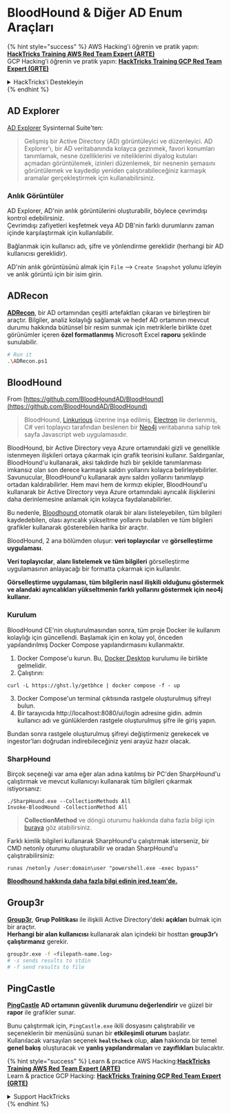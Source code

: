 # BloodHound & Diğer AD Enum Araçları

{% hint style="success" %}
AWS Hacking'i öğrenin ve pratik yapın:<img src="/.gitbook/assets/arte.png" alt="" data-size="line">[**HackTricks Training AWS Red Team Expert (ARTE)**](https://training.hacktricks.xyz/courses/arte)<img src="/.gitbook/assets/arte.png" alt="" data-size="line">\
GCP Hacking'i öğrenin ve pratik yapın: <img src="/.gitbook/assets/grte.png" alt="" data-size="line">[**HackTricks Training GCP Red Team Expert (GRTE)**<img src="/.gitbook/assets/grte.png" alt="" data-size="line">](https://training.hacktricks.xyz/courses/grte)

<details>

<summary>HackTricks'i Destekleyin</summary>

* [**abonelik planlarını**](https://github.com/sponsors/carlospolop) kontrol edin!
* **💬 [**Discord grubuna**](https://discord.gg/hRep4RUj7f) veya [**telegram grubuna**](https://t.me/peass) katılın ya da **Twitter**'da **bizi takip edin** 🐦 [**@hacktricks\_live**](https://twitter.com/hacktricks\_live)**.**
* **Hacking ipuçlarını paylaşmak için** [**HackTricks**](https://github.com/carlospolop/hacktricks) ve [**HackTricks Cloud**](https://github.com/carlospolop/hacktricks-cloud) github reposuna PR gönderin.

</details>
{% endhint %}

## AD Explorer

[AD Explorer](https://docs.microsoft.com/en-us/sysinternals/downloads/adexplorer) Sysinternal Suite'ten:

> Gelişmiş bir Active Directory (AD) görüntüleyici ve düzenleyici. AD Explorer'ı, bir AD veritabanında kolayca gezinmek, favori konumları tanımlamak, nesne özelliklerini ve niteliklerini diyalog kutuları açmadan görüntülemek, izinleri düzenlemek, bir nesnenin şemasını görüntülemek ve kaydedip yeniden çalıştırabileceğiniz karmaşık aramalar gerçekleştirmek için kullanabilirsiniz.

### Anlık Görüntüler

AD Explorer, AD'nin anlık görüntülerini oluşturabilir, böylece çevrimdışı kontrol edebilirsiniz.\
Çevrimdışı zafiyetleri keşfetmek veya AD DB'nin farklı durumlarını zaman içinde karşılaştırmak için kullanılabilir.

Bağlanmak için kullanıcı adı, şifre ve yönlendirme gereklidir (herhangi bir AD kullanıcısı gereklidir).

AD'nin anlık görüntüsünü almak için `File` --> `Create Snapshot` yolunu izleyin ve anlık görüntü için bir isim girin.

## ADRecon

[**ADRecon**](https://github.com/adrecon/ADRecon), bir AD ortamından çeşitli artefaktları çıkaran ve birleştiren bir araçtır. Bilgiler, analiz kolaylığı sağlamak ve hedef AD ortamının mevcut durumu hakkında bütünsel bir resim sunmak için metriklerle birlikte özet görünümler içeren **özel formatlanmış** Microsoft Excel **raporu** şeklinde sunulabilir.
```bash
# Run it
.\ADRecon.ps1
```
## BloodHound

From [https://github.com/BloodHoundAD/BloodHound](https://github.com/BloodHoundAD/BloodHound)

> BloodHound, [Linkurious](http://linkurio.us/) üzerine inşa edilmiş, [Electron](http://electron.atom.io/) ile derlenmiş, C# veri toplayıcı tarafından beslenen bir [Neo4j](https://neo4j.com/) veritabanına sahip tek sayfa Javascript web uygulamasıdır.

BloodHound, bir Active Directory veya Azure ortamındaki gizli ve genellikle istenmeyen ilişkileri ortaya çıkarmak için grafik teorisini kullanır. Saldırganlar, BloodHound'u kullanarak, aksi takdirde hızlı bir şekilde tanımlanması imkansız olan son derece karmaşık saldırı yollarını kolayca belirleyebilirler. Savunucular, BloodHound'u kullanarak aynı saldırı yollarını tanımlayıp ortadan kaldırabilirler. Hem mavi hem de kırmızı ekipler, BloodHound'u kullanarak bir Active Directory veya Azure ortamındaki ayrıcalık ilişkilerini daha derinlemesine anlamak için kolayca faydalanabilirler.

Bu nedenle, [Bloodhound ](https://github.com/BloodHoundAD/BloodHound) otomatik olarak bir alanı listeleyebilen, tüm bilgileri kaydedebilen, olası ayrıcalık yükseltme yollarını bulabilen ve tüm bilgileri grafikler kullanarak gösterebilen harika bir araçtır.

BloodHound, 2 ana bölümden oluşur: **veri toplayıcılar** ve **görselleştirme uygulaması**.

**Veri toplayıcılar**, **alanı listelemek ve tüm bilgileri** görselleştirme uygulamasının anlayacağı bir formatta çıkarmak için kullanılır.

**Görselleştirme uygulaması, tüm bilgilerin nasıl ilişkili olduğunu göstermek ve alandaki ayrıcalıkları yükseltmenin farklı yollarını göstermek için neo4j kullanır.**

### Kurulum
BloodHound CE'nin oluşturulmasından sonra, tüm proje Docker ile kullanım kolaylığı için güncellendi. Başlamak için en kolay yol, önceden yapılandırılmış Docker Compose yapılandırmasını kullanmaktır.

1. Docker Compose'u kurun. Bu, [Docker Desktop](https://www.docker.com/products/docker-desktop/) kurulumu ile birlikte gelmelidir.
2. Çalıştırın:
```
curl -L https://ghst.ly/getbhce | docker compose -f - up
```
3. Docker Compose'un terminal çıktısında rastgele oluşturulmuş şifreyi bulun.  
4. Bir tarayıcıda http://localhost:8080/ui/login adresine gidin. admin kullanıcı adı ve günlüklerden rastgele oluşturulmuş şifre ile giriş yapın.  

Bundan sonra rastgele oluşturulmuş şifreyi değiştirmeniz gerekecek ve ingestor'ları doğrudan indirebileceğiniz yeni arayüz hazır olacak.  

### SharpHound  

Birçok seçeneği var ama eğer alan adına katılmış bir PC'den SharpHound'u çalıştırmak ve mevcut kullanıcıyı kullanarak tüm bilgileri çıkarmak istiyorsanız:
```
./SharpHound.exe --CollectionMethods All
Invoke-BloodHound -CollectionMethod All
```
> **CollectionMethod** ve döngü oturumu hakkında daha fazla bilgi için [buraya](https://support.bloodhoundenterprise.io/hc/en-us/articles/17481375424795-All-SharpHound-Community-Edition-Flags-Explained) göz atabilirsiniz.

Farklı kimlik bilgileri kullanarak SharpHound'u çalıştırmak isterseniz, bir CMD netonly oturumu oluşturabilir ve oradan SharpHound'u çalıştırabilirsiniz:
```
runas /netonly /user:domain\user "powershell.exe -exec bypass"
```
[**Bloodhound hakkında daha fazla bilgi edinin ired.team'de.**](https://ired.team/offensive-security-experiments/active-directory-kerberos-abuse/abusing-active-directory-with-bloodhound-on-kali-linux)

## Group3r

[**Group3r**](https://github.com/Group3r/Group3r), **Grup Politikası** ile ilişkili Active Directory'deki **açıkları** bulmak için bir araçtır. \
**Herhangi bir alan kullanıcısı** kullanarak alan içindeki bir hosttan **group3r'ı çalıştırmanız** gerekir.
```bash
group3r.exe -f <filepath-name.log>
# -s sends results to stdin
# -f send results to file
```
## PingCastle

[**PingCastle**](https://www.pingcastle.com/documentation/) **AD ortamının güvenlik durumunu değerlendirir** ve güzel bir **rapor** ile grafikler sunar.

Bunu çalıştırmak için, `PingCastle.exe` ikili dosyasını çalıştırabilir ve seçeneklerin bir menüsünü sunan bir **etkileşimli oturum** başlatır. Kullanılacak varsayılan seçenek **`healthcheck`** olup, **alan** hakkında bir temel **genel bakış** oluşturacak ve **yanlış yapılandırmaları** ve **zayıflıkları** bulacaktır.&#x20;

{% hint style="success" %}
Learn & practice AWS Hacking:<img src="/.gitbook/assets/arte.png" alt="" data-size="line">[**HackTricks Training AWS Red Team Expert (ARTE)**](https://training.hacktricks.xyz/courses/arte)<img src="/.gitbook/assets/arte.png" alt="" data-size="line">\
Learn & practice GCP Hacking: <img src="/.gitbook/assets/grte.png" alt="" data-size="line">[**HackTricks Training GCP Red Team Expert (GRTE)**<img src="/.gitbook/assets/grte.png" alt="" data-size="line">](https://training.hacktricks.xyz/courses/grte)

<details>

<summary>Support HackTricks</summary>

* Check the [**subscription plans**](https://github.com/sponsors/carlospolop)!
* **Join the** 💬 [**Discord group**](https://discord.gg/hRep4RUj7f) or the [**telegram group**](https://t.me/peass) or **follow** us on **Twitter** 🐦 [**@hacktricks\_live**](https://twitter.com/hacktricks\_live)**.**
* **Share hacking tricks by submitting PRs to the** [**HackTricks**](https://github.com/carlospolop/hacktricks) and [**HackTricks Cloud**](https://github.com/carlospolop/hacktricks-cloud) github repos.

</details>
{% endhint %}
